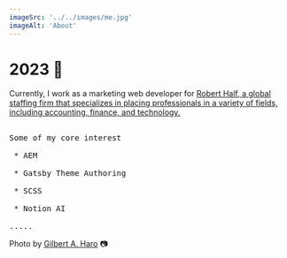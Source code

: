 ```yaml
---
imageSrc: '../../images/me.jpg'
imageAlt: 'About'
---
```


# 2023 🎢

Currently, I work as a marketing web developer for <a href="https://www.roberthalf.com/" target="_blank" rel="nofollow noopener noreferrer" alt="Robert Half pioneered specialized staffing services in 1948 and today is the industry leader worldwide. Robert Half International is traded on the New York Stock Exchange (symbol: RHI) and is a member of Standard & Poor's S&P 500 index." aria-label="External Link"><u>Robert Half</u>, a global staffing firm that specializes in placing professionals in a variety of fields, including accounting, finance, and technology.</a>

<pre>

Some of my core interest

 * AEM

 * Gatsby Theme Authoring

 * SCSS

 * Notion AI

.....
</pre>

Photo by <a href="https://ghphoto.netlify.app/" target="_blank" rel="nofollow noopener noreferrer" aria-label="External Link"><u>Gilbert A. Haro</u></a> 📷
